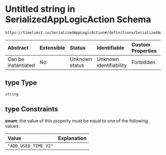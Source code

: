 # Untitled string in SerializedAppLogicAction Schema

```txt
https://timelimit.io/SerializedAppLogicAction#/definitions/SerializedAddUsedTimeActionVersion2/properties/type
```



| Abstract            | Extensible | Status         | Identifiable            | Custom Properties | Additional Properties | Access Restrictions | Defined In                                                                                           |
| :------------------ | :--------- | :------------- | :---------------------- | :---------------- | :-------------------- | :------------------ | :--------------------------------------------------------------------------------------------------- |
| Can be instantiated | No         | Unknown status | Unknown identifiability | Forbidden         | Allowed               | none                | [SerializedAppLogicAction.schema.json*](SerializedAppLogicAction.schema.json "open original schema") |

## type Type

`string`

## type Constraints

**enum**: the value of this property must be equal to one of the following values:

| Value                | Explanation |
| :------------------- | :---------- |
| `"ADD_USED_TIME_V2"` |             |
